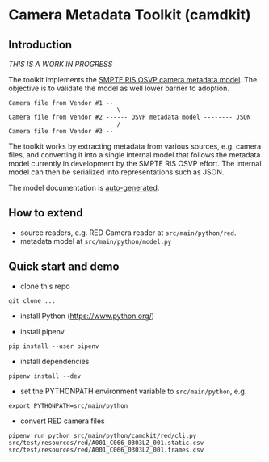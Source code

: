# Camera Metadata Toolkit (camdkit)

## Introduction

_THIS IS A WORK IN PROGRESS_

The toolkit implements the [SMPTE RIS OSVP camera metadata
model](https://www.smpte.org/rapid-industry-solutions/on-set-virtual-production).
The objective is to validate the model as well lower barrier to adoption.

```
Camera file from Vendor #1 --
                              \
Camera file from Vendor #2 ------ OSVP metadata model -------- JSON
                              /
Camera file from Vendor #3 --
```

The toolkit works by extracting metadata from various sources, e.g. camera
files, and converting it into a single internal model that follows the metadata
model currently in development by the SMPTE RIS OSVP effort. The internal model
can then be serialized into representations such as JSON.

The model documentation is [auto-generated](https://sandflow.github.io/camdkit/).

## How to extend

* source readers, e.g. RED Camera reader at `src/main/python/red`.
* metadata model at `src/main/python/model.py`

## Quick start and demo

* clone this repo

`git clone ...`

* install Python (https://www.python.org/)

* install pipenv

`pip install --user pipenv`

* install dependencies

`pipenv install --dev`

* set the PYTHONPATH environment variable to `src/main/python`, e.g.

`export PYTHONPATH=src/main/python`

* convert RED camera files

`pipenv run python src/main/python/camdkit/red/cli.py src/test/resources/red/A001_C066_0303LZ_001.static.csv src/test/resources/red/A001_C066_0303LZ_001.frames.csv`
